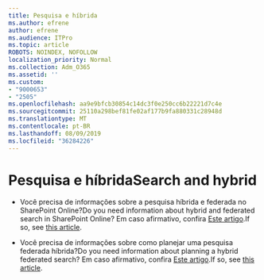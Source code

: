 ```yaml
---
title: Pesquisa e híbrida
ms.author: efrene
author: efrene
ms.audience: ITPro
ms.topic: article
ROBOTS: NOINDEX, NOFOLLOW
localization_priority: Normal
ms.collection: Adm_O365
ms.assetid: ''
ms.custom:
- "9000653"
- "2505"
ms.openlocfilehash: aa9e9bfcb30854c14dc3f0e250cc6b22221d7c4e
ms.sourcegitcommit: 25110a298bef81fe02af177b9fa880331c28948d
ms.translationtype: MT
ms.contentlocale: pt-BR
ms.lasthandoff: 08/09/2019
ms.locfileid: "36284226"
---
```

# <a name="search-and-hybrid"></a><span data-ttu-id="f2afc-102">Pesquisa e híbrida</span><span class="sxs-lookup"><span data-stu-id="f2afc-102">Search and hybrid</span></span>

- <span data-ttu-id="f2afc-103">Você precisa de informações sobre a pesquisa híbrida e federada no SharePoint Online?</span><span class="sxs-lookup"><span data-stu-id="f2afc-103">Do you need information about hybrid and federated search in SharePoint Online?</span></span> <span data-ttu-id="f2afc-104">Em caso afirmativo, confira [Este artigo](https://docs.microsoft.com/sharepoint/hybrid/hybrid-search-in-sharepoint).</span><span class="sxs-lookup"><span data-stu-id="f2afc-104">If so, see [this article](https://docs.microsoft.com/sharepoint/hybrid/hybrid-search-in-sharepoint).</span></span>

- <span data-ttu-id="f2afc-105">Você precisa de informações sobre como planejar uma pesquisa federada híbrida?</span><span class="sxs-lookup"><span data-stu-id="f2afc-105">Do you need information about planning a hybrid federated search?</span></span>  <span data-ttu-id="f2afc-106">Em caso afirmativo, confira [Este artigo](https://docs.microsoft.com/sharepoint/hybrid/plan-hybrid-federated-search).</span><span class="sxs-lookup"><span data-stu-id="f2afc-106">If so, see [this article](https://docs.microsoft.com/sharepoint/hybrid/plan-hybrid-federated-search).</span></span>



